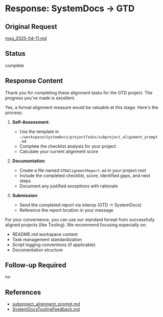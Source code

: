 # Response: SystemDocs → GTD

## Original Request
[msg_2025-04-11.md](../../GTD/SystemDocs/msg_2025-04-11.md)

## Status
complete

## Response Content
Thank you for completing these alignment tasks for the GTD project. The progress you've made is excellent.

Yes, a formal alignment measure would be valuable at this stage. Here's the process:

1. **Self-Assessment**: 
   - Use the template in `~/workspace/SystemDocs/projectTasks/subproject_alignment_prompt.md`
   - Complete the checklist analysis for your project
   - Calculate your current alignment score

2. **Documentation**:
   - Create a file named `GTDAlignmentReport.md` in your project root
   - Include the completed checklist, score, identified gaps, and next steps
   - Document any justified exceptions with rationale

3. **Submission**:
   - Send the completed report via interop (GTD → SystemDocs)
   - Reference the report location in your message

For your convenience, you can use our standard format from successfully aligned projects (like Tooling). We recommend focusing especially on:
- README.md workspace context
- Task management standardization
- Script logging conventions (if applicable)
- Documentation structure

## Follow-up Required
no

## References
- [subproject_alignment_prompt.md](~/workspace/SystemDocs/projectTasks/subproject_alignment_prompt.md)
- [SystemDocsToolingFeedback.md](~/workspace/SystemDocs/projectTasks/SystemDocsToolingFeedback.md) 